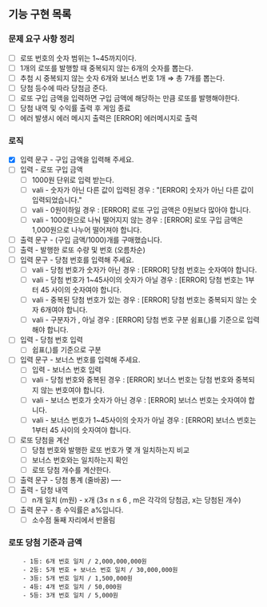 ## 기능 구현 목록

### 문제 요구 사항 정리

- [ ]  로또 번호의 숫자 범위는 1~45까지이다.
- [ ]  1개의 로또를 발행할 때 중복되지 않는 6개의 숫자를 뽑는다.
- [ ]  추첨 시 중복되지 않는 숫자 6개와 보너스 번호 1개 ⇒ 총 7개를 뽑는다.
- [ ]  당첨 등수에 따라 당첨금 준다.
- [ ]  로또 구입 금액을 입력하면 구입 금액에 해당하는 만큼 로또를 발행해야한다.
- [ ]  당첨 내역 및 수익률 출력 후 게임 종료
- [ ]  에러 발생시 에러 메시지 출력은 [ERROR] 에러메시지로 출력

### 로직

- [x]  입력 문구 - 구입 금액을 입력해 주세요.
- [ ]  입력 - 로또 구입 금액
    - [ ]  1000원 단위로 입력 받는다.
    - [ ]  vali - 숫자가 아닌 다른 값이 입력된 경우 : "[ERROR] 숫자가 아닌 다른 값이 입력되었습니다."
    - [ ]  vali - 0원이하일 경우 : [ERROR] 로또 구입 금액은 0원보다 많아야 합니다.
    - [ ]  vali - 1000원으로 나눠 떨어지지 않는 경우 : [ERROR] 로또 구입 금액은 1,000원으로 나누어 떨어져야 합니다.
- [ ]  출력 문구 - (구입 금액/1000)개를 구매했습니다.
- [ ]  출력 - 발행한 로또 수량 및 번호 (오름차순)
- [ ]  입력 문구 - 당첨 번호를 입력해 주세요.
    - [ ]  vali - 당첨 번호가 숫자가 아닌 경우 : [ERROR] 당첨 번호는 숫자여야 합니다.
    - [ ]  vali - 당첨 번호가 1~45사이의 숫자가 아닐 경우 :  [ERROR] 당첨 번호는 1부터 45 사이의 숫자여야 합니다.
    - [ ]  vali - 중복된 당첨 번호가 있는 경우 : [ERROR] 당첨 번호는 중복되지 않는 숫자 6개여야 합니다.
    - [ ]  vali - 구분자가 , 아닐 경우 : [ERROR] 당첨 번호 구분 쉼표(,)를 기준으로 입력해야 합니다.
- [ ]  입력 - 당첨 번호 입력
    - [ ]  쉽표(,)를 기준으로 구분
- [ ]  입력 문구 - 보너스 번호를 입력해 주세요.
    - [ ]  입력 - 보너스 번호 입력
    - [ ]  vali - 당첨 번호와 중복된 경우 : [ERROR] 보너스 번호는 당첨 번호와 중복되지 않는 번호여야 합니다.
    - [ ]  vali - 보너스 번호가 숫자가 아닌 경우 : [ERROR] 보너스 번호는 숫자여야 합니다.
    - [ ]  vali - 보너스 번호가 1~45사이의 숫자가 아닐 경우 :  [ERROR] 보너스 번호는 1부터 45 사이의 숫자여야 합니다.
- [ ]  로또 당첨을 계산
    - [ ]  당첨 번호와 발행한 로또 번호가 몇 개 일치하는지 비교
    - [ ]  보너스 번호와는 일치하는지 확인
    - [ ]  로또 당첨 개수를 계산한다.
- [ ]  출력 문구 - 당첨 통계 (줄바꿈) —-
- [ ]  출력 - 담청 내역
    - [ ]  n개 일치 (m원) - x개 (3≤ n ≤ 6 , m은 각각의 당첨금, x는 당첨된 개수)
- [ ]  출력 문구 - 총 수익률은 a%입니다.
    - [ ]  소수점 둘째 자리에서 반올림

### 로또 당첨 기준과 금액

```
    - 1등: 6개 번호 일치 / 2,000,000,000원
    - 2등: 5개 번호 + 보너스 번호 일치 / 30,000,000원
    - 3등: 5개 번호 일치 / 1,500,000원
    - 4등: 4개 번호 일치 / 50,000원
    - 5등: 3개 번호 일치 / 5,000원
```